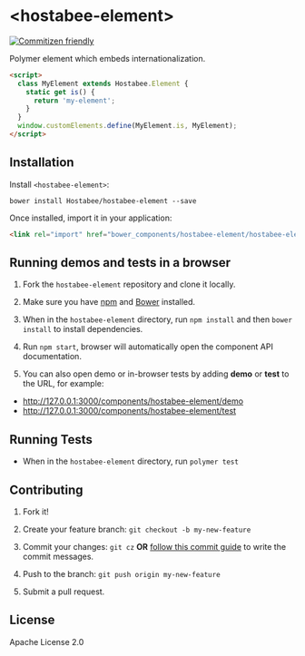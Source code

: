 # \<hostabee-element\>

[![Commitizen friendly](https://img.shields.io/badge/commitizen-friendly-brightgreen.svg)](http://commitizen.github.io/cz-cli/)

Polymer element which embeds internationalization.

```html
<script>
  class MyElement extends Hostabee.Element {
    static get is() {
      return 'my-element';
    }
  }
  window.customElements.define(MyElement.is, MyElement);
</script>
```

## Installation

Install `<hostabee-element>`:

```shell
bower install Hostabee/hostabee-element --save
```

Once installed, import it in your application:

```html
<link rel="import" href="bower_components/hostabee-element/hostabee-element.html">
```

## Running demos and tests in a browser

1. Fork the `hostabee-element` repository and clone it locally.

2. Make sure you have [npm](https://www.npmjs.com/) and [Bower](https://bower.io) installed.

3. When in the `hostabee-element` directory, run `npm install` and then `bower install` to install dependencies.

4. Run `npm start`, browser will automatically open the component API documentation.

5. You can also open demo or in-browser tests by adding **demo** or **test** to the URL, for example:

- http://127.0.0.1:3000/components/hostabee-element/demo
- http://127.0.0.1:3000/components/hostabee-element/test

## Running Tests

- When in the `hostabee-element` directory, run `polymer test`

## Contributing

1. Fork it!
2. Create your feature branch: `git checkout -b my-new-feature`
3. Commit your changes: `git cz` **OR** [follow this commit guide](https://conventionalcommits.org/) to write the commit messages.

4. Push to the branch: `git push origin my-new-feature`
5. Submit a pull request.

## License

Apache License 2.0

